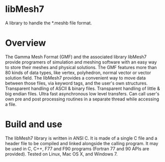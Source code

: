 # libMesh7
A library to handle the *.meshb file format.

# Overview
The Gamma Mesh Format (GMF) and the associated library libMesh7 provide programers of simulation and meshing software with an easy way to store their meshes and physical solutions.
The GMF features more than 80 kinds of data types, like vertex, polyhedron, normal vector or vector solution field.
The libMesh7 provides a convenient way to move data between those files, via keyword tags, and the user's own structures.
Transparent handling of ASCII & binary files.
Transparent handling of little & big endian files.
Ultra fast asynchronous low level transfers.
Can call user's own pre and post processing routines in a separate thread while accessing a file.

# Build and use
The libMesh7 library is written in ANSI C.
It is made of a single C file and a header file to be compiled and linked alongside the calling program.
It may be used in C, C++, F77 and F90 programs (Fortran 77 and 90 APIs are provided).
Tested on Linux, Mac OS X, and Windows 7.

